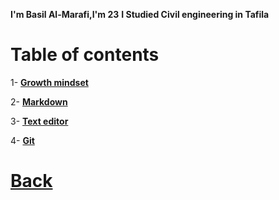**I'm Basil Al-Marafi,I'm 23** 
**I Studied Civil engineering in Tafila**

# Table of contents

1-  **[Growth mindset](read4.md)**

2-  **[Markdown](Read01.md)**

3-  **[Text editor](re02)**

4-  **[Git](read4.md)**


#   [Back](read5.md)
